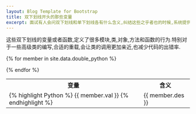 ```yaml
---
layout: Blog Template for Bootstrap
title: 双下划线开头的那些变量
excerpt: 面试有人会问双下划线和单下划线各有什么含义,纠结这些之乎者也的时候,系统提供的双下划线变量都认齐全了嘛?
---
```

这些双下划线的变量或者函数,定义了很多模块,类,对象,方法和函数的行为.特别对于一些高级类的编写,合适的重载,会让类的调用更加亲近,也减少代码的出错率.

<table class="table table-condensed">
<tr>
<th>变量</th>
<th>含义</th>
</tr>

{% for member in site.data.double_python %}
<tr>
<td class="col-xs-4">
{% highlight Python %}
{{ member.val }}
{% endhighlight %}
</td>
<td class="col-xs-8">
{{ member.des }}
</td>
</tr>
{% endfor %}



</table>